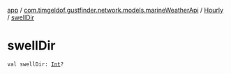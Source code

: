[app](../../index.md) / [com.timgeldof.gustfinder.network.models.marineWeatherApi](../index.md) / [Hourly](index.md) / [swellDir](./swell-dir.md)

# swellDir

`val swellDir: `[`Int`](https://kotlinlang.org/api/latest/jvm/stdlib/kotlin/-int/index.html)`?`